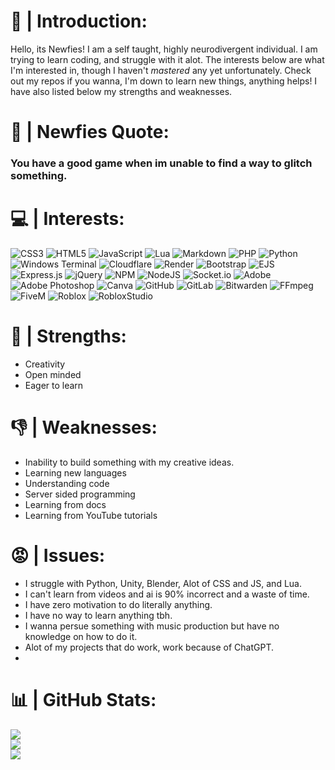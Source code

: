 # 👤 | Introduction:
Hello, its Newfies! I am a self taught, highly neurodivergent individual. I am trying to learn coding, and struggle with it alot. The interests below are what I'm interested in, though I haven't *mastered* any yet unfortunately. Check out my repos if you wanna, I'm down to learn new things, anything helps! I have also listed below my strengths and weaknesses.

# 💭 | Newfies Quote:
<!--QUOTE-START-->
### You have a good game when im unable to find a way to glitch something.
<!--QUOTE-END-->

# 💻 | Interests:
![CSS3](https://img.shields.io/badge/css3-%231572B6.svg?style=for-the-badge&logo=css3&logoColor=white) ![HTML5](https://img.shields.io/badge/html5-%23E34F26.svg?style=for-the-badge&logo=html5&logoColor=white) ![JavaScript](https://img.shields.io/badge/javascript-%23323330.svg?style=for-the-badge&logo=javascript&logoColor=%23F7DF1E) ![Lua](https://img.shields.io/badge/lua-%232C2D72.svg?style=for-the-badge&logo=lua&logoColor=white) ![Markdown](https://img.shields.io/badge/markdown-%23000000.svg?style=for-the-badge&logo=markdown&logoColor=white) ![PHP](https://img.shields.io/badge/php-%23777BB4.svg?style=for-the-badge&logo=php&logoColor=white) ![Python](https://img.shields.io/badge/python-3670A0?style=for-the-badge&logo=python&logoColor=ffdd54) ![Windows Terminal](https://img.shields.io/badge/Windows%20Terminal-%234D4D4D.svg?style=for-the-badge&logo=windows-terminal&logoColor=white) ![Cloudflare](https://img.shields.io/badge/Cloudflare-F38020?style=for-the-badge&logo=Cloudflare&logoColor=white) ![Render](https://img.shields.io/badge/Render-%46E3B7.svg?style=for-the-badge&logo=render&logoColor=white) ![Bootstrap](https://img.shields.io/badge/bootstrap-%238511FA.svg?style=for-the-badge&logo=bootstrap&logoColor=white) ![EJS](https://img.shields.io/badge/ejs-%23B4CA65.svg?style=for-the-badge&logo=ejs&logoColor=black) ![Express.js](https://img.shields.io/badge/express.js-%23404d59.svg?style=for-the-badge&logo=express&logoColor=%2361DAFB) ![jQuery](https://img.shields.io/badge/jquery-%230769AD.svg?style=for-the-badge&logo=jquery&logoColor=white) ![NPM](https://img.shields.io/badge/NPM-%23CB3837.svg?style=for-the-badge&logo=npm&logoColor=white) ![NodeJS](https://img.shields.io/badge/node.js-6DA55F?style=for-the-badge&logo=node.js&logoColor=white) ![Socket.io](https://img.shields.io/badge/Socket.io-black?style=for-the-badge&logo=socket.io&badgeColor=010101) ![Adobe](https://img.shields.io/badge/adobe-%23FF0000.svg?style=for-the-badge&logo=adobe&logoColor=white) ![Adobe Photoshop](https://img.shields.io/badge/adobe%20photoshop-%2331A8FF.svg?style=for-the-badge&logo=adobe%20photoshop&logoColor=white) ![Canva](https://img.shields.io/badge/Canva-%2300C4CC.svg?style=for-the-badge&logo=Canva&logoColor=white) ![GitHub](https://img.shields.io/badge/github-%23121011.svg?style=for-the-badge&logo=github&logoColor=white) ![GitLab](https://img.shields.io/badge/gitlab-%23181717.svg?style=for-the-badge&logo=gitlab&logoColor=white) ![Bitwarden](https://img.shields.io/badge/bitwarden-%23175DDC.svg?style=for-the-badge&logo=bitwarden&logoColor=white) ![FFmpeg](https://shields.io/badge/FFmpeg-%23171717.svg?logo=ffmpeg&style=for-the-badge&labelColor=171717&logoColor=5cb85c) ![FiveM](https://img.shields.io/badge/fivem-f06616.svg?style=for-the-badge&logo=fivem&logoColor=white) ![Roblox](https://img.shields.io/badge/roblox-000000.svg?style=for-the-badge&logo=roblox&logoColor=white) ![RobloxStudio](https://img.shields.io/badge/roblox_studio-00A2FF.svg?style=for-the-badge&logo=robloxstudio&logoColor=white)

# 💪 | Strengths:
- Creativity
- Open minded
- Eager to learn

# 👎 | Weaknesses:
- Inability to build something with my creative ideas.
- Learning new languages
- Understanding code
- Server sided programming
- Learning from docs
- Learning from YouTube tutorials

# 😡 | Issues:
- I struggle with Python, Unity, Blender, Alot of CSS and JS, and Lua. 
- I can't learn from videos and ai is 90% incorrect and a waste of time.
- I have zero motivation to do literally anything.
- I have no way to learn anything tbh.
- I wanna persue something with music production but have no knowledge on how to do it.
- Alot of my projects that do work, work because of ChatGPT.
- 

# 📊 | GitHub Stats:
![](https://github-readme-stats.vercel.app/api/top-langs/?username=Newfies&theme=dark&hide_border=false&include_all_commits=true&count_private=true&layout=compact)<br/>
![](https://github-readme-stats.vercel.app/api?username=Newfies&theme=dark&hide_border=false&include_all_commits=true&count_private=true)<br/>
![](https://github-contributor-stats.vercel.app/api?username=Newfies&limit=5&theme=dark&combine_all_yearly_contributions=true)<br/>
